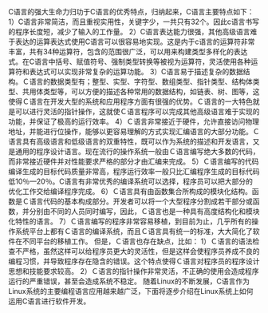 C语言的强大生命力归功于C语言的优秀特点，归纳起来，C语言主要特点如下：
1）C语言非常简洁，而且重视实用性，关键字少，一共只有32个。因此c语言书写的程序长度短，减少了输入的工作量。
2）C语言表达能力很强，其他高级语言难于表达的运算表达式使用C语言可以很容易地实现。这是内于c语言的运算符非常丰富，共有34种运算符，包含的范围很广泛，可以用来构建类型多样化的表达式。在C语言中括号、赋值符号、强制类型转换等被视为运算符，灵活使用各种运算符和表达式可以实现非常复杂的运算功能。
3）C语言易于描述复杂的数据结构。Ｃ语言的数据类型有；整型、实型、字符型、数组类型、指针类型、结构体类型、共用体类型等，可以方便的描述各种常用的数据结构，如链表、树、图等，这使得Ｃ语言在开发大型的系统和应用程序方面有很强的优势。Ｃ语言的一大特色就是可以进行灵活的指针操作，这就使Ｃ语言程序可以完成其他高级语言难于实现的功能，并保证了极高的运行效率。
4）Ｃ语言非常接近于硬件，允许直接访问物理地址，并能进行位操作，能够以更容易理解的方式实现汇编语言的大部分功能。Ｃ语言具有高级语言和低级语言的双重特性，既可以作为系统的描述和开发语言，又是通用的程序设计语言。现在流行的操作系统一般由Ｃ语言编写绝大多数的代码，而非常接近硬件并对性能要求严格的部分才由汇编来完成。
5）Ｃ语言编写的代码编译生成的目标代码质量非常高，程序运行效率一般只比汇编程序生成的目标代码低10％—20％。C语言有非常优秀的编译系统可以选择，程序员可以把大部分的优化工作交给编译程序完成。
6）Ｃ语言具有由函数集合所构成的模块化结构。函数是Ｃ语言代码的基本构成部分。开发者可以将一个大型程序分割成若干部分或函数，并分别由不同的人员同时编写，因此，Ｃ语言也是一种具有高度结构化和模块化特性的语言。
7）Ｃ语言编写的程序非常容易移植，到目前为止，几乎所有的操作系统平台上都有Ｃ语言的编译系统，而且Ｃ语言具有统一的标准，大大简化了软件在不同平台的移植工作。
但是，Ｃ语言也存在缺点，比如：
1）Ｃ语言的语法检查不严格，虽然这样可以给程序员更大的灵活性，但是这样会使程序员养成不良的编程习惯，并导致程序存在隐含的错误。这个特点使得Ｃ语言对程序员的程序设计思想和技能要求较高。
2）Ｃ语言的指针操作非常灵活，不正确的使用会造成程序运行的严重错误，甚至会造成系统不稳定。
随着Linux的不断发展，C语言作为Linux系统的主要编程语言应用越来越广泛，下面将逐步介绍在Linux系统上如何运用C语言进行软件开发。